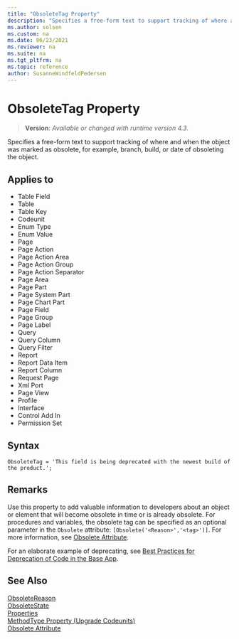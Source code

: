 ```yaml
---
title: "ObsoleteTag Property"
description: "Specifies a free-form text to support tracking of where and when the object was marked as obsolete, for example, branch, build, or date of obsoleting the object."
ms.author: solsen
ms.custom: na
ms.date: 06/23/2021
ms.reviewer: na
ms.suite: na
ms.tgt_pltfrm: na
ms.topic: reference
author: SusanneWindfeldPedersen
---
```

[//]: # (START>DO_NOT_EDIT)
[//]: # (IMPORTANT:Do not edit any of the content between here and the END>DO_NOT_EDIT.)
[//]: # (Any modifications should be made in the .xml files in the ModernDev repo.)
# ObsoleteTag Property
> **Version**: _Available or changed with runtime version 4.3._

Specifies a free-form text to support tracking of where and when the object was marked as obsolete, for example, branch, build, or date of obsoleting the object.

## Applies to
-   Table Field
-   Table
-   Table Key
-   Codeunit
-   Enum Type
-   Enum Value
-   Page
-   Page Action
-   Page Action Area
-   Page Action Group
-   Page Action Separator
-   Page Area
-   Page Part
-   Page System Part
-   Page Chart Part
-   Page Field
-   Page Group
-   Page Label
-   Query
-   Query Column
-   Query Filter
-   Report
-   Report Data Item
-   Report Column
-   Request Page
-   Xml Port
-   Page View
-   Profile
-   Interface
-   Control Add In
-   Permission Set

[//]: # (IMPORTANT: END>DO_NOT_EDIT)


## Syntax

```AL
ObsoleteTag = 'This field is being deprecated with the newest build of the product.';
```

## Remarks

Use this property to add valuable information to developers about an object or element that will become obsolete in time or is already obsolete. For procedures and variables, the obsolete tag can be specified as an optional parameter in the `Obsolete` attribute: `[Obsolete('<Reason>','<tag>')]`. For more information, see [Obsolete Attribute](/dynamics365/business-central/dev-itpro/developer/attributes/devenv-obsolete-attribute).

For an elaborate example of deprecating, see [Best Practices for Deprecation of Code in the Base App](../devenv-deprecation-guidelines.md).

## See Also  

[ObsoleteReason](devenv-obsoletereason-property.md)  
[ObsoleteState](devenv-obsoletestate-property.md)  
[Properties](devenv-properties.md)  
[MethodType Property (Upgrade Codeunits)](../devenv-methodtype-property-upgrade-codeunits.md)  
[Obsolete Attribute](../attributes/devenv-obsolete-attribute.md)